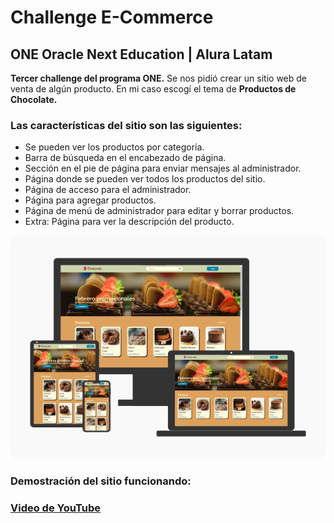 # Challenge E-Commerce
## ONE Oracle Next Education | Alura Latam

__Tercer challenge del programa ONE.__ Se nos pidió crear un sitio web de venta de algún producto. En mi caso escogí el tema de __Productos de Chocolate.__ 

### Las características del sitio son las siguientes:

- Se pueden ver los productos por categoría. 
- Barra de búsqueda en el encabezado de página.
- Sección en el pie de página para enviar mensajes al administrador.
- Página donde se pueden ver todos los productos del sitio.
- Página de acceso para el administrador.
- Página para agregar productos.
- Página de menú de administrador para editar y borrar productos.
- Extra: Página para ver la descripción del producto.

![Dispositivos](https://github.com/MoisesPmx/e-commerce/blob/master/img/mockup.png)

### Demostración del sitio funcionando:

### [Video de YouTube](https://www.youtube.com/embed/9E36KBl7ins)